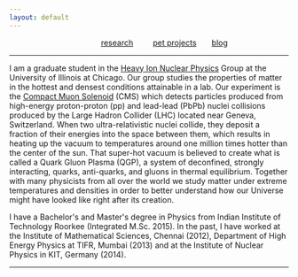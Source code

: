 ```yaml
---
layout: default
---
```


 &nbsp; &nbsp; &nbsp; &nbsp; &nbsp; &nbsp; &nbsp;  &nbsp; &nbsp; &nbsp; &nbsp; &nbsp; &nbsp; &nbsp;  &nbsp; &nbsp; &nbsp; &nbsp; &nbsp; &nbsp; &nbsp; [research](./research.html) &nbsp; &nbsp; &nbsp; &nbsp; [pet projects](./pet-projects.html) &nbsp; &nbsp; &nbsp; [blog](./blog.html)

* * *

I am a graduate student in the [Heavy Ion Nuclear Physics](http://starcluster.phy.uic.edu//twiki/bin/view/Main/WebHome) Group at the University of Illinois at Chicago.  Our group studies the properties of matter in the hottest and densest conditions attainable in a lab. Our experiment is the [Compact Muon Solenoid](https://cms.cern/tags/heavy-ions)  (CMS) which detects particles produced from high-energy proton-proton (pp) and lead-lead (PbPb) nuclei collisions produced by the Large Hadron Collider (LHC) located near Geneva, Switzerland. When two ultra-relativistic nuclei collide, they deposit a fraction of their energies into the space between them, which results in heating up the vacuum to temperatures around one million times hotter than the center of the sun. That super-hot vacuum is believed to create what is called a Quark Gluon Plasma (QGP), a system of deconfined, strongly interacting, quarks, anti-quarks, and gluons in thermal equilibrium.  Together with many physicists from all over the world we study matter under extreme temperatures and densities in order to better understand how our Universe might have looked like right after its creation.

I have a Bachelor's and Master's degree in Physics from Indian Institute of Technology Roorkee (Integrated M.Sc. 2015). In the past, I have worked at the Institute of Mathematical Sciences, Chennai (2012), Department of High Energy Physics at TIFR, Mumbai (2013) and at the Institute of Nuclear Physics in KIT, Germany (2014).  

* * *
